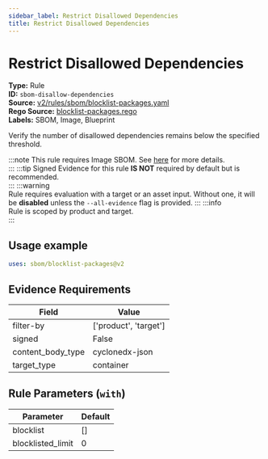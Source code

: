 ```yaml
---
sidebar_label: Restrict Disallowed Dependencies
title: Restrict Disallowed Dependencies
---  
```

# Restrict Disallowed Dependencies  
**Type:** Rule  
**ID:** `sbom-disallow-dependencies`  
**Source:** [v2/rules/sbom/blocklist-packages.yaml](https://github.com/scribe-public/sample-policies/blob/main/v2/rules/sbom/blocklist-packages.yaml)  
**Rego Source:** [blocklist-packages.rego](https://github.com/scribe-public/sample-policies/blob/main/v2/rules/sbom/blocklist-packages.rego)  
**Labels:** SBOM, Image, Blueprint  

Verify the number of disallowed dependencies remains below the specified threshold.

:::note 
This rule requires Image SBOM. See [here](/docs/valint/sbom) for more details.  
::: 
:::tip 
Signed Evidence for this rule **IS NOT** required by default but is recommended.  
::: 
:::warning  
Rule requires evaluation with a target or an asset input. Without one, it will be **disabled** unless the `--all-evidence` flag is provided.
::: 
:::info  
Rule is scoped by product and target.  
:::  

## Usage example

```yaml
uses: sbom/blocklist-packages@v2
```

## Evidence Requirements  
| Field | Value |
|-------|-------|
| filter-by | ['product', 'target'] |
| signed | False |
| content_body_type | cyclonedx-json |
| target_type | container |

## Rule Parameters (`with`)  
| Parameter | Default |
|-----------|---------|
| blocklist | [] |
| blocklisted_limit | 0 |

